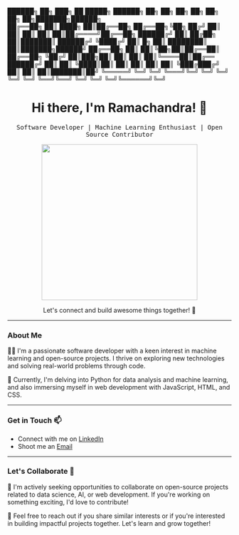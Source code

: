  
██████╗  ██╗ ███╗   ██  █████╗  ██████╗ ██╗   ██╗	██╗    ██╗ ██╗   ██╗ ██╗███████╗██████╗  
██╔══██╗ ██║ ████╗  ██║██╔══██╗	██╔══██╗╚██╗ ██╔╝	██║    ██║ ██║   ██║ ██║██╔════╝██╔══██╗ 
██████╔╝ ██║ ██╔██╗ ██║███████║ ██████╔╝ ╚████╔╝ 	██║ █╗ ██║ ████████║ ██║███████╗██████╝ 
██╔══██╗ ██║ ██║╚██╗██║██╔══██║ ██╔══██╗  ╚██╔╝  	██║███╗██║ ██║   ██║ ██║╚════██║██╔══ 
██████╔╝ ██║ ██║ ╚████║██║  ██║ ██║  ██║   ██║   	╚███╔███╔╝ ██║   ██║ ██║███████║██╝ 
╚═════╝  ╚═╝ ╚═╝  ╚═══╝╚═╝  ╚═╝ ╚═╝  ╚═╝   ╚═╝   	 ╚══╝╚══╝  ╚═╝   ╚═╝ ╚═╝╚══════╝╚═╝  
<h1 align="center">Hi there, I'm Ramachandra! 👋</h1>

<p align="center">
  <samp>Software Developer | Machine Learning Enthusiast | Open Source Contributor</samp>
</p>

<p align="center">
  <img src="https://media.giphy.com/media/iIqmM5tTjmpOB9mpbn/giphy.gif" width="350" />
</p>

<p align="center">Let's connect and build awesome things together! 🚀</p>

---

### About Me

👨‍💻 I'm a passionate software developer with a keen interest in machine learning and open-source projects. I thrive on exploring new technologies and solving real-world problems through code.

🌱 Currently, I'm delving into Python for data analysis and machine learning, and also immersing myself in web development with JavaScript, HTML, and CSS.

---

### Get in Touch 📫

- Connect with me on [LinkedIn](www.linkedin.com/in/ramachandra-udupa)
- Shoot me an [Email](mailto:ramachandraudupa2004@gmail.com)

---

### Let's Collaborate 🤝

💼 I'm actively seeking opportunities to collaborate on open-source projects related to data science, AI, or web development. If you're working on something exciting, I'd love to contribute!

🚀 Feel free to reach out if you share similar interests or if you're interested in building impactful projects together. Let's learn and grow together!
